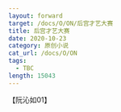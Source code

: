 ```yaml
---
layout: forward
target: /docs/O/ON/后宫才艺大赛
title: 后宫才艺大赛
date: 2020-10-23
category: 原创小说
cat_url: /docs/O/ON
tags: 
  - TBC
length: 15043
---
```


【阮沁如01】

